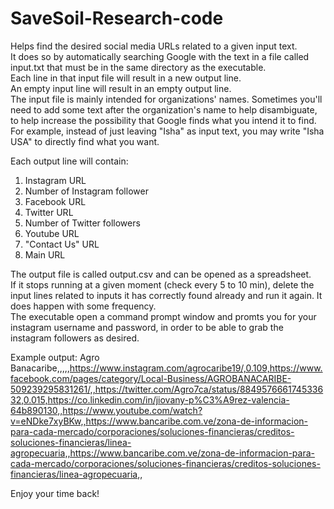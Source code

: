 # SaveSoil-Research-code

Helps find the desired social media URLs related to a given input text.  
It does so by automatically searching Google with the text in a file called input.txt that must be in the same directory as the executable.  
Each line in that input file will result in a new output line.  
An empty input line will result in an empty output line.  
The input file is mainly intended for organizations' names. Sometimes you'll need to add some text after the organization's name to help disambiguate, to help increase the possibility that Google finds what you intend it to find. For example, instead of just leaving "Isha" as input text, you may write "Isha USA" to directly find what you want.  

Each output line will contain:  
  1. Instagram URL
  2. Number of Instagram follower
  3. Facebook URL
  4. Twitter URL
  5. Number of Twitter followers
  6. Youtube URL
  7. "Contact Us" URL
  8. Main URL
  
The output file is called output.csv and can be opened as a spreadsheet.  
If it stops running at a given moment (check every 5 to 10 min), delete the input lines related to inputs it has correctly found already and run it again. It does happen with some frequency.  
The executable open a command prompt window and promts you for your instagram username and password, in order to be able to grab the instagram followers as desired.

Example output:
Agro Banacaribe,,,,,https://www.instagram.com/agrocaribe19/,0.109,https://www.facebook.com/pages/category/Local-Business/AGROBANACARIBE-509239295831261/,,https://twitter.com/Agro7ca/status/884957666174533632,0.015,https://co.linkedin.com/in/jiovany-p%C3%A9rez-valencia-64b890130,,https://www.youtube.com/watch?v=eNDke7xyBKw,,https://www.bancaribe.com.ve/zona-de-informacion-para-cada-mercado/corporaciones/soluciones-financieras/creditos-soluciones-financieras/linea-agropecuaria,,https://www.bancaribe.com.ve/zona-de-informacion-para-cada-mercado/corporaciones/soluciones-financieras/creditos-soluciones-financieras/linea-agropecuaria,,

Enjoy your time back!
